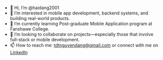 - 👋 Hi, I’m @haidang2001  
- 👀 I’m interested in mobile app development, backend systems, and building real-world products. 
- 🌱 I’m currently learning Post-graduate Mobile Application program at Fanshawe College.  
- 💞️ I’m looking to collaborate on projects—especially those that involve full-stack or mobile development.  
- 📫 How to reach me: tdtnguyendang@gmail.com or connect with me on [LinkedIn](linkedin.com/in/dang-nguyen-501936240/)

<!---
haidang2001/haidang2001 is a ✨ special ✨ repository because its `README.md` (this file) appears on your GitHub profile.
You can click the Preview link to take a look at your changes.
--->
